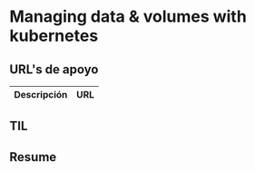 # Managing data & volumes with kubernetes


## URL's de apoyo

| Descripción | URL |
| ------------- | ------------- |

## TIL


## Resume


